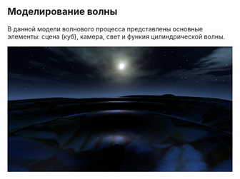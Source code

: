 <h2>Моделирование волны</h2>
<p>В данной модели волнового процесса представлены основные элементы: сцена (куб), камера, свет и функия цилиндрической волны.</p>

![alt text](https://github.com/Alenale/alenale.github.io/blob/master/model/img/2018-02-11_16-55-17.png)

